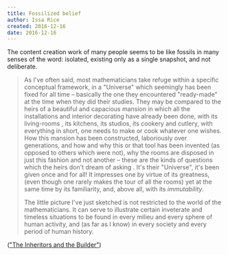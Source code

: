 ```yaml
---
title: Fossilized belief
author: Issa Rice
created: 2016-12-16
date: 2016-12-16
---
```


The content creation work of many people seems to be like fossils in many
senses of the word: isolated, existing only as a single snapshot, and not
deliberate.

> As I've often said, most mathematicians take refuge within a specific
> conceptual framework, in a "Universe" which seemingly has been fixed for all
> time – basically the one they encountered "ready-made" at the time when they
> did their studies. They may be compared to the heirs of a beautiful and
> capacious mansion in which all the installations and interior decorating have
> already been done, with its living-rooms , its kitchens, its studios, its
> cookery and cutlery, with everything in short, one needs to make or cook
> whatever one wishes. How this mansion has been constructed, laboriously over
> generations, and how and why this or that tool has been invented (as opposed
> to others which were not), why the rooms are disposed in just this fashion
> and not another – these are the kinds of questions which the heirs don't
> dream of asking . It's their "Universe", it's been given once and for all! It
> impresses one by virtue of its greatness, (even though one rarely makes the
> tour of all the rooms) yet at the same time by its familiarity, and, above
> all, with its *immutability*.
>
> The little picture I've just sketched is not restricted to the world of the
> mathematicians. It can serve to illustrate certain inveterate and timeless
> situations to be found in every milieu and every sphere of human activity,
> and (as far as I know) in every society and every period of human history.

(["The Inheritors and the Builder"](http://www.fermentmagazine.org/rands/promenade5.html))
